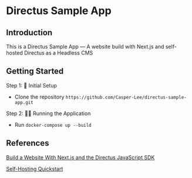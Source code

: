 # Directus Sample App

## Introduction
This is a Directus Sample App — A website build with Next.js and self-hosted Directus as a Headless CMS

## Getting Started
Step 1: 🚀 Initial Setup
* Clone the repository `https://github.com/Casper-Lee/directus-sample-app.git`

Step 2: 🏃‍♂️ Running the Application

* Run `docker-compose up --build`

## References
[Build a Website With Next.js and the Directus JavaScript SDK](https://docs.directus.io/guides/headless-cms/build-static-website/next.html)

[Self-Hosting Quickstart](https://docs.directus.io/self-hosted/quickstart.html)